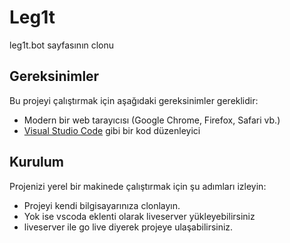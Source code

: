 # Leg1t

leg1t.bot sayfasının clonu

## Gereksinimler

Bu projeyi çalıştırmak için aşağıdaki gereksinimler gereklidir:

- Modern bir web tarayıcısı (Google Chrome, Firefox, Safari vb.)
- [Visual Studio Code](https://code.visualstudio.com/) gibi bir kod düzenleyici

## Kurulum

Projenizi yerel bir makinede çalıştırmak için şu adımları izleyin:

- Projeyi kendi bilgisayarınıza clonlayın.
- Yok ise vscoda eklenti olarak liveserver yükleyebilirsiniz
- liveserver ile go live diyerek projeye ulaşabilirsiniz.
